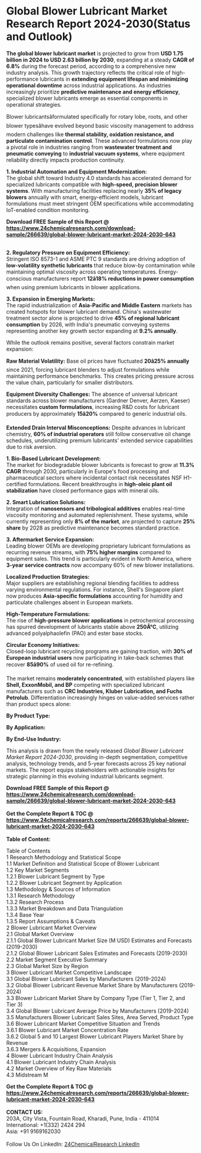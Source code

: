 <h1>Global Blower Lubricant Market Research Report 2024-2030(Status and Outlook)</h1><p><strong>The global blower lubricant market</strong> is projected to grow from <strong>USD 1.75 billion in 2024 to USD 2.63 billion by 2030</strong>, expanding at a steady <strong>CAGR of 6.8%</strong> during the forecast period, according to a comprehensive new industry analysis. This growth trajectory reflects the critical role of high-performance lubricants in <strong>extending equipment lifespan and minimizing operational downtime</strong> across industrial applications. As industries increasingly prioritize <strong>predictive maintenance and energy efficiency</strong>, specialized blower lubricants emerge as essential components in operational strategies.</p><p>Blower lubricantsâformulated specifically for rotary lobe, roots, and other blower typesâhave evolved beyond basic viscosity management to address modern challenges like <strong>thermal stability, oxidation resistance, and particulate contamination control</strong>. These advanced formulations now play a pivotal role in industries ranging from <strong>wastewater treatment and pneumatic conveying</strong> to <strong>industrial vacuum systems</strong>, where equipment reliability directly impacts production continuity.</p><p><strong>1. Industrial Automation and Equipment Modernization:</strong><br>
The global shift toward Industry 4.0 standards has accelerated demand for specialized lubricants compatible with <strong>high-speed, precision blower systems</strong>. With manufacturing facilities replacing nearly <strong>35% of legacy blowers</strong> annually with smart, energy-efficient models, lubricant formulations must meet stringent OEM specifications while accommodating IoT-enabled condition monitoring.</p><div><b>Download FREE Sample of this Report @ 
            <a href="https://www.24chemicalresearch.com/download-sample/266639/global-blower-lubricant-market-2024-2030-643">
            https://www.24chemicalresearch.com/download-sample/266639/global-blower-lubricant-market-2024-2030-643</a></b></div><br><p><strong>2. Regulatory Pressure on Equipment Efficiency:</strong><br>
Stringent ISO 8573-1 and ASME PTC 9 standards are driving adoption of <strong>low-volatility synthetic lubricants</strong> that reduce blow-by contamination while maintaining optimal viscosity across operating temperatures. Energy-conscious manufacturers report <strong>12â18% reductions in power consumption</strong> when using premium lubricants in blower applications.</p><p><strong>3. Expansion in Emerging Markets:</strong><br>
The rapid industrialization of <strong>Asia-Pacific and Middle Eastern</strong> markets has created hotspots for blower lubricant demand. China's wastewater treatment sector alone is projected to drive <strong>45% of regional lubricant consumption</strong> by 2026, with India's pneumatic conveying systems representing another key growth sector expanding at <strong>9.2% annually</strong>.</p><p>While the outlook remains positive, several factors constrain market expansion:</p><p><strong>Raw Material Volatility:</strong> Base oil prices have fluctuated <strong>20â25% annually</strong> since 2021, forcing lubricant blenders to adjust formulations while maintaining performance benchmarks. This creates pricing pressure across the value chain, particularly for smaller distributors.</p><p><strong>Equipment Diversity Challenges:</strong> The absence of universal lubricant standards across blower manufacturers (Gardner Denver, Aerzen, Kaeser) necessitates <strong>custom formulations</strong>, increasing R&amp;D costs for lubricant producers by approximately <strong>15â20%</strong> compared to generic industrial oils.</p><p><strong>Extended Drain Interval Misconceptions:</strong> Despite advances in lubricant chemistry, <strong>60% of industrial operators</strong> still follow conservative oil change schedules, underutilizing premium lubricants' extended service capabilities due to risk aversion.</p><p><strong>1. Bio-Based Lubricant Development:</strong><br>
The market for biodegradable blower lubricants is forecast to grow at <strong>11.3% CAGR</strong> through 2030, particularly in Europe's food processing and pharmaceutical sectors where incidental contact risk necessitates NSF H1-certified formulations. Recent breakthroughs in <strong>high-oleic plant oil stabilization</strong> have closed performance gaps with mineral oils.</p><p><strong>2. Smart Lubrication Solutions:</strong><br>
Integration of <strong>nanosensors and tribological additives</strong> enables real-time viscosity monitoring and automated replenishment. These systems, while currently representing only <strong>8% of the market</strong>, are projected to capture <strong>25% share</strong> by 2028 as predictive maintenance becomes standard practice.</p><p><strong>3. Aftermarket Service Expansion:</strong><br>
Leading blower OEMs are developing proprietary lubricant formulations as recurring revenue streams, with <strong>75% higher margins</strong> compared to equipment sales. This trend is particularly evident in North America, where <strong>3-year service contracts</strong> now accompany 60% of new blower installations.</p><p><strong>Localized Production Strategies:</strong><br>
    Major suppliers are establishing regional blending facilities to address varying environmental regulations. For instance, Shell's Singapore plant now produces <strong>Asia-specific formulations</strong> accounting for humidity and particulate challenges absent in European markets.</p><p><strong>High-Temperature Formulations:</strong><br>
    The rise of <strong>high-pressure blower applications</strong> in petrochemical processing has spurred development of lubricants stable above <strong>250Â°C</strong>, utilizing advanced polyalphaolefin (PAO) and ester base stocks.</p><p><strong>Circular Economy Initiatives:</strong><br>
    Closed-loop lubricant recycling programs are gaining traction, with <strong>30% of European industrial users</strong> now participating in take-back schemes that recover <strong>85â90%</strong> of used oil for re-refining.</p><p>The market remains <strong>moderately concentrated</strong>, with established players like <strong>Shell, ExxonMobil, and BP</strong> competing with specialized lubricant manufacturers such as <strong>CRC Industries, Kluber Lubrication, and Fuchs Petrolub</strong>. Differentiation increasingly hinges on value-added services rather than product specs alone:</p><p><strong>By Product Type:</strong></p><p><strong>By Application:</strong></p><p><strong>By End-Use Industry:</strong></p><p>This analysis is drawn from the newly released <em>Global Blower Lubricant Market Report 2024-2030</em>, providing in-depth segmentation, competitive analysis, technology trends, and 5-year forecasts across 25 key national markets. The report equips stakeholders with actionable insights for strategic planning in this evolving industrial lubricants segment.</p><div><b>Download FREE Sample of this Report @ 
            <a href="https://www.24chemicalresearch.com/download-sample/266639/global-blower-lubricant-market-2024-2030-643">
            https://www.24chemicalresearch.com/download-sample/266639/global-blower-lubricant-market-2024-2030-643</a></b></div><br><div><b>Get the Complete Report & TOC @ 
            <a href="https://www.24chemicalresearch.com/reports/266639/global-blower-lubricant-market-2024-2030-643">
            https://www.24chemicalresearch.com/reports/266639/global-blower-lubricant-market-2024-2030-643</a></b></div><br>
            <b>Table of Content:</b><p>Table of Contents<br />
1 Research Methodology and Statistical Scope<br />
1.1 Market Definition and Statistical Scope of Blower Lubricant<br />
1.2 Key Market Segments<br />
1.2.1 Blower Lubricant Segment by Type<br />
1.2.2 Blower Lubricant Segment by Application<br />
1.3 Methodology & Sources of Information<br />
1.3.1 Research Methodology<br />
1.3.2 Research Process<br />
1.3.3 Market Breakdown and Data Triangulation<br />
1.3.4 Base Year<br />
1.3.5 Report Assumptions & Caveats<br />
2 Blower Lubricant Market Overview<br />
2.1 Global Market Overview<br />
2.1.1 Global Blower Lubricant Market Size (M USD) Estimates and Forecasts (2019-2030)<br />
2.1.2 Global Blower Lubricant Sales Estimates and Forecasts (2019-2030)<br />
2.2 Market Segment Executive Summary<br />
2.3 Global Market Size by Region<br />
3 Blower Lubricant Market Competitive Landscape<br />
3.1 Global Blower Lubricant Sales by Manufacturers (2019-2024)<br />
3.2 Global Blower Lubricant Revenue Market Share by Manufacturers (2019-2024)<br />
3.3 Blower Lubricant Market Share by Company Type (Tier 1, Tier 2, and Tier 3)<br />
3.4 Global Blower Lubricant Average Price by Manufacturers (2019-2024)<br />
3.5 Manufacturers Blower Lubricant Sales Sites, Area Served, Product Type<br />
3.6 Blower Lubricant Market Competitive Situation and Trends<br />
3.6.1 Blower Lubricant Market Concentration Rate<br />
3.6.2 Global 5 and 10 Largest Blower Lubricant Players Market Share by Revenue<br />
3.6.3 Mergers & Acquisitions, Expansion<br />
4 Blower Lubricant Industry Chain Analysis<br />
4.1 Blower Lubricant Industry Chain Analysis<br />
4.2 Market Overview of Key Raw Materials<br />
4.3 Midstream M</p><div><b>Get the Complete Report & TOC @ 
            <a href="https://www.24chemicalresearch.com/reports/266639/global-blower-lubricant-market-2024-2030-643">
            https://www.24chemicalresearch.com/reports/266639/global-blower-lubricant-market-2024-2030-643</a></b></div><br><b>CONTACT US:</b><br>
            203A, City Vista, Fountain Road, Kharadi, Pune, India - 411014<br>
            International: +1(332) 2424 294<br>
            Asia: +91 9169162030 <br><br>
            Follow Us On LinkedIn: <a href="https://www.linkedin.com/company/24chemicalresearch/">24ChemicalResearch LinkedIn</a>
